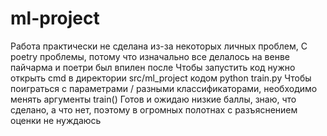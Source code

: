 # ml-project

Работа практически не сделана из-за некоторых личных проблем, 
С poetry проблемы, потому что изначально все делалось на венве пайчарма и поетри был впилен после
Чтобы запустить код нужно открыть cmd в директории src/ml_project кодом python train.py
Чтобы поиграться с параметрами / разными классификаторами, необходимо менять аргументы train()
Готов и ожидаю низкие баллы, знаю, что сделано, а что нет, поэтому в огромных полотнах с разъяснением оценки не нуждаюсь
